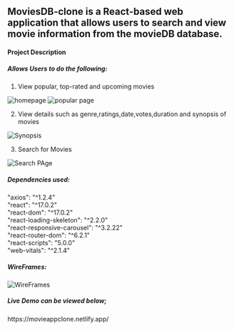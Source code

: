<h2>MoviesDB-clone is a React-based web application that allows users to search and view movie information from the movieDB database.</h2>

<h4>Project Description</h4>

<h5>Allows Users to do the following:</h5>


1. View popular, top-rated and upcoming movies

![homepage](https://user-images.githubusercontent.com/115027854/215259965-823b63ed-2477-4249-be03-53b3ffe8a7e7.jpg)
![popular page](https://user-images.githubusercontent.com/115027854/215259961-c9dc2a1c-5bcd-4f85-85d2-1a3b1ee594b6.jpg)



2. View details such as genre,ratings,date,votes,duration and synopsis of movies

![Synopsis](https://user-images.githubusercontent.com/115027854/215260032-dec8ac79-be15-442e-97e3-c1eaf25a84c7.png)



3. Search for Movies

![Search PAge](https://user-images.githubusercontent.com/115027854/215259955-f82cebdd-8b85-4392-8c32-903b6c718504.jpg)



<h5>Dependencies used:</h5>

"axios": "^1.2.4"</br>
"react": "^17.0.2"</br>
"react-dom": "^17.0.2"</br>
"react-loading-skeleton": "^2.2.0"</br>
"react-responsive-carousel": "^3.2.22"</br>
"react-router-dom": "^6.2.1"</br>
"react-scripts": "5.0.0"</br>
"web-vitals": "^2.1.4"</br>

<h5>WireFrames:</h5>


![WireFrames](https://user-images.githubusercontent.com/115027854/215260106-05f8db5a-4842-4a2e-af53-6c6bc8b52316.png)



<h5>Live Demo can be viewed below;</h5>
https://movieappclone.netlify.app/
